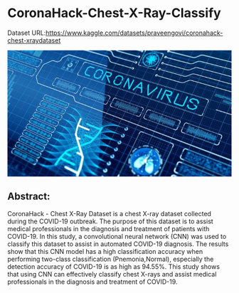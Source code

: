 # CoronaHack-Chest-X-Ray-Classify
 
Dataset URL:https://www.kaggle.com/datasets/praveengovi/coronahack-chest-xraydataset

<div align="center">
<img src="https://github.com/Wade0125Studio/CoronaHack-Chest-X-Ray-Classify/blob/main/img/AI-Covid19-Logo.jpg">
</div>


<h2>Abstract:</h2>
CoronaHack - Chest X-Ray Dataset is a chest X-ray dataset collected during the COVID-19 outbreak. The purpose of this dataset is to assist medical professionals in the diagnosis and treatment of patients with COVID-19. In this study, a convolutional neural network (CNN) was used to classify this dataset to assist in automated COVID-19 diagnosis. The results show that this CNN model has a high classification accuracy when performing two-class classification (Pnemonia,Normal), especially the detection accuracy of COVID-19 is as high as 94.55%. This study shows that using CNN can effectively classify chest X-rays and assist medical professionals in the diagnosis and treatment of COVID-19.
